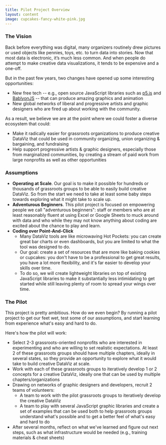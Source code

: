 ```yaml
---
title: Pilot Project Overview
layout: content
image: cupcakes-fancy-white-pink.jpg
---
```


### The Vision 

Back before everything was digital, many organizers routinely drew pictures or used objects like pennies, toys, etc. to turn data into stories. Now that most data is electronic, it’s much less common. And when people do attempt to make creative data visualizations, it tends to be expensive and a one-off.

But in the past few years, two changes have opened up some interesting opportunities:
- New free tech -- e.g., open source JavaScript libraries such as [p5.js](https://p5js.org/) and [BablyonJS](https://www.babylonjs.com/) -- that can produce amazing graphics and animation
- New global networks of liberal and progressive artists and graphic designers who are fired up about working with the community. 

As a result, we believe we are at the point where we could foster a diverse ecosystem that could:
- Make it radically easier for grassroots organizations to produce creative DataViz that could be used in community organizing, union organizing & bargaining, and fundraising
- Help support progressive artists & graphic designers, especially those from marginalized communities, by creating a stream of paid work from large nonprofits as well as other opportunities 

### Assumptions
- __Operating at Scale__. Our goal is to make it possible for hundreds or thousands of grassroots groups to be able to easily build creative DataViz. So from the start we need to  take at least some  baby steps towards exploring what it might take to scale up.
- __Adventurous Beginners__. This pilot project is focused on empowering people we call "adventurous beginners":  staff or members who are at least reasonably fluent at using Excel or Google Sheets to muck around with data and who while they may not know anything about coding are excited about the chance to play and learn.
- __Coding over Point-And-Click__
  - Many DataViz tools are like microwaving Hot Pockets: you can create great bar charts or even dashboards, but you are limited to what the tool was designed to do. 
  - Our goal: create a set of resources that are more like baking cookies or cupcakes: you don't have to be a professional to get great results, you have a lot more flexibility, and it's far easier to develop your skills over time.  
  - To do so, we will create lightweight libraries on top of existing JavaScript libraries to make it substantially less intimidating to get started while still leaving plenty of room to spread your wings over time.

### The Pilot

This project is pretty ambitious. How do we even begin?  By running a pilot project to get our feet wet, test some of our assumptions, and start learning from experience what's easy and hard to do.

Here's how the pilot will work:

- Select 2-3 grassroots-oriented nonprofits who are interested in experimenting and who are willing to set realistic expectations. At least 2 of these grassroots groups should have multiple chapters, ideally in several states, so they provide an opportunity to explore what it would take to build creative DataViz at scale.
- Work with each of these grassroots groups to iteratively develop 1 or 2 concepts for a creative DataViz, ideally one that can be used by multiple chapters/organizations
- Drawing on networks of graphic designers and developers, recruit 2 teams of volunteers:
  - A team to work with the pilot  grassroots groups to iteratively develop the creative  DataViz
  - A team to play with several JavaScript graphic libraries and create a set of examples that can be used both to help grassroots groups understand what's possible and to get a better feel of what's easy and hard to do
- After several months, reflect on what we've learned and figure out next steps, such as what infrastructure would be needed (e.g., training materials & cheat sheets)
